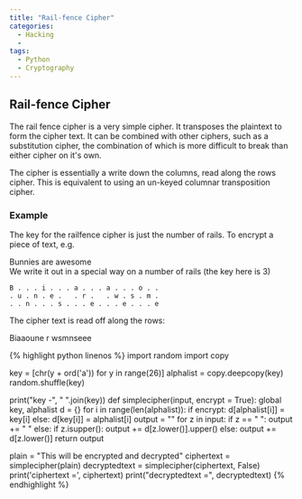 ```yaml
---
title: "Rail-fence Cipher"
categories:
  - Hacking
  -
tags:
  - Python
  - Cryptography
---
```


## Rail-fence Cipher
The rail fence cipher is a very simple cipher. It transposes the plaintext to form the cipher text. It can be combined with other ciphers, such as a substitution cipher, the combination of which is more difficult to break than either cipher on it's own.

The cipher is essentially a write down the columns, read along the rows cipher. This is equivalent to using an un-keyed columnar transposition cipher.

### Example 
The key for the railfence cipher is just the number of rails. To encrypt a piece of text, e.g.

Bunnies are awesome  
We write it out in a special way on a number of rails (the key here is 3)

```
B . . . i . . . a . . . a . . . o . .   
. u . n . e .   . r .   . w . s . m .
. . n . . . s . . . e . . . e . . . e
```

The cipher text is read off along the rows:

Biaaoune r wsmnseee

{% highlight python linenos %}
import random
import copy

key = [chr(y + ord('a')) for y in range(26)]
alphalist = copy.deepcopy(key)
random.shuffle(key)

print("key -", " ".join(key))
def simplecipher(input, encrypt = True):
    global key, alphalist
    d = {}
    for i in range(len(alphalist)):
        if encrypt:
            d[alphalist[i]] = key[i]
        else:
            d[key[i]] = alphalist[i]
    output = ""
    for z in input:
        if z == " ":
            output += " "
        else:
            if z.isupper():
                output += d[z.lower()].upper()
            else:
                output += d[z.lower()]
    return output


plain = "This will be encrypted and decrypted"
ciphertext = simplecipher(plain)
decryptedtext = simplecipher(ciphertext, False)
print('ciphertext =', ciphertext)
print("decryptedtext =", decryptedtext)
{% endhighlight %}
